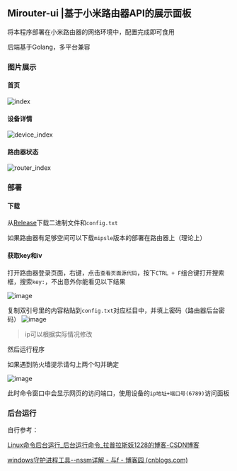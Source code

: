 ## Mirouter-ui |基于小米路由器API的展示面板

将本程序部署在小米路由器的网络环境中，配置完成即可食用

后端基于Golang，多平台兼容

### 图片展示

#### 首页

![index](https://github.com/thun888/mirouter-ui/assets/63234268/48bbf554-ec03-41dc-b5fd-42b5faeba466)

#### 设备详情

![device_index](https://github.com/thun888/mirouter-ui/assets/63234268/20c465e1-660b-41bf-a200-973423057d31)

#### 路由器状态

![router_index](https://github.com/thun888/mirouter-ui/assets/63234268/1ddce346-7abd-4816-bc55-fe55d3dc70c9)



### 部署

#### 下载

从[Release](https://github.com/thun888/mirouter-ui/releases/tag/zip)下载二进制文件和`config.txt`

如果路由器有足够空间可以下载`mipsle`版本的部署在路由器上（理论上）

#### 获取key和iv

打开路由器登录页面，右键，点击`查看页面源代码`，按下`CTRL + F`组合键打开搜索框，搜索`key:`，不出意外你能看见以下结果

![image](https://github.com/thun888/mirouter-ui/assets/63234268/87dd59bd-dc9f-4a9f-b22f-d5fd9a9d047a)

复制双引号里的内容粘贴到`config.txt`对应栏目中，并填上密码（路由器后台密码）
![image](https://github.com/thun888/mirouter-ui/assets/63234268/b581d6b9-c56e-4ce4-a356-167c6856cdf9)

> ip可以根据实际情况修改

然后运行程序

如果遇到防火墙提示请勾上两个勾并确定

![image](https://github.com/thun888/mirouter-ui/assets/63234268/fc6a7515-6e65-48be-9bbd-1de1eac41146)

此时命令窗口中会显示网页的访问端口，使用设备的`ip地址+端口号(6789)`访问面板

### 后台运行

自行参考：

[Linux命令后台运行_后台运行命令_拉普拉斯妖1228的博客-CSDN博客](https://blog.csdn.net/caesar1228/article/details/118853871)

[windows守护进程工具--nssm详解 - 与f - 博客园 (cnblogs.com)](https://www.cnblogs.com/fps2tao/p/16433588.html)
